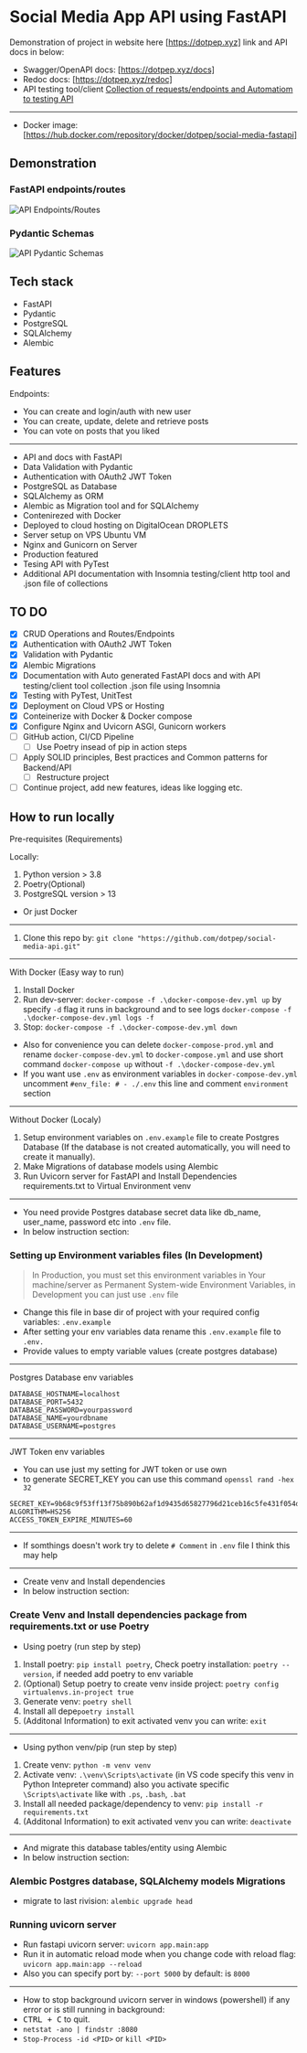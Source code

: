 # Social Media App API using FastAPI

Demonstration of project in website here [https://dotpep.xyz] link and API docs in below:

- Swagger/OpenAPI docs: [https://dotpep.xyz/docs]
- Redoc docs: [https://dotpep.xyz/redoc]
- API testing tool/client [Collection of requests/endpoints and Automatiom to testing API](/docs/README.md)

---

- Docker image: [https://hub.docker.com/repository/docker/dotpep/social-media-fastapi]

## Demonstration

### FastAPI endpoints/routes

![API Endpoints/Routes](docs/assets/api-routes.png)

### Pydantic Schemas

![API Pydantic Schemas](docs/assets/api-schemas.png)

## Tech stack

- FastAPI
- Pydantic
- PostgreSQL
- SQLAlchemy
- Alembic

## Features

Endpoints:

- You can create and login/auth with new user
- You can create, update, delete and retrieve posts
- You can vote on posts that you liked

---

- API and docs with FastAPI
- Data Validation with Pydantic
- Authentication with OAuth2 JWT Token
- PostgreSQL as Database
- SQLAlchemy as ORM
- Alembic as Migration tool and for SQLAlchemy
- Contenirezed with Docker
- Deployed to cloud hosting on DigitalOcean DROPLETS
- Server setup on VPS Ubuntu VM
- Nginx and Gunicorn on Server
- Production featured
- Tesing API with PyTest
- Additional API documentation with Insomnia testing/client http tool and .json file of collections

## TO DO

- [x] CRUD Operations and Routes/Endpoints
- [x] Authentication with OAuth2 JWT Token
- [x] Validation with Pydantic
- [x] Alembic Migrations
- [x] Documentation with Auto generated FastAPI docs and with API testing/client tool collection .json file using Insomnia
- [x] Testing with PyTest, UnitTest
- [x] Deployment on Cloud VPS or Hosting
- [x] Conteinerize with Docker & Docker compose
- [x] Configure Nginx and Uvicorn ASGI, Gunicorn workers
- [ ] GitHub action, CI/CD Pipeline
    - [ ] Use Poetry insead of pip in action steps
- [ ] Apply SOLID principles, Best practices and Common patterns for Backend/API
    - [ ] Restructure project
- [ ] Continue project, add new features, ideas like logging etc.

## How to run locally

Pre-requisites (Requirements)

Locally:

1. Python version > 3.8
2. Poetry(Optional)
3. PostgreSQL version > 13

- Or just Docker

---

1. Clone this repo by: `git clone "https://github.com/dotpep/social-media-api.git"`

---
With Docker (Easy way to run)

1. Install Docker
2. Run dev-server: `docker-compose -f .\docker-compose-dev.yml up` by specify `-d` flag it runs in background and to see logs `docker-compose -f .\docker-compose-dev.yml logs -f`
3. Stop: `docker-compose -f .\docker-compose-dev.yml down`

- Also for convenience you can delete `docker-compose-prod.yml` and rename `docker-compose-dev.yml` to `docker-compose.yml` and use short command `docker-compose up` without `-f .\docker-compose-dev.yml`
- If you want use `.env` as environment variables in `docker-compose-dev.yml` uncomment `#env_file: # - ./.env` this line and comment `environment` section

---
Without Docker (Localy)

1. Setup environment variables on `.env.example` file to create Postgres Database (If the database is not created automatically, you will need to create it manually).
2. Make Migrations of database models using Alembic
3. Run Uvicorn server for FastAPI and Install Dependencies requirements.txt to Virtual Environment venv

---

- You need provide Postgres database secret data like db_name, user_name, password etc into `.env` file.
- In below instruction section:

### Setting up Environment variables files (In Development)

> In Production, you must set this environment variables in Your machine/server as Permanent System-wide Environment Variables, in Development you can just use `.env` file

- Change this file in base dir of project with your required config variables: `.env.example`
- After setting your env variables data rename this `.env.example` file to `.env.`
- Provide values to empty variable values (create postgres database)

---
Postgres Database env variables

```.env
DATABASE_HOSTNAME=localhost
DATABASE_PORT=5432
DATABASE_PASSWORD=yourpassword
DATABASE_NAME=yourdbname
DATABASE_USERNAME=postgres
```

---
JWT Token env variables

- You can use just my setting for JWT token or use own
- to generate SECRET_KEY you can use this command `openssl rand -hex 32`

```.env
SECRET_KEY=9b68c9f53ff13f75b890b62af1d9435d65827796d21ceb16c5fe431f054dcde3
ALGORITHM=HS256
ACCESS_TOKEN_EXPIRE_MINUTES=60
```

---

- If somthings doesn't work try to delete `# Comment` in `.env` file I think this may help

---

- Create venv and Install dependencies
- In below instruction section:

### Create Venv and Install dependencies package from requirements.txt or use Poetry

- Using poetry (run step by step)

1. Install poetry: `pip install poetry`, Check poetry installation: `poetry --version`, if needed add poetry to env variable
2. (Optional) Setup poetry to create venv inside project: `poetry config virtualenvs.in-project true`
3. Generate venv: `poetry shell`
4. Install all depe`poetry install`
5. (Additonal Information) to exit activated venv you can write: `exit`

---

- Using python venv/pip (run step by step)

1. Create venv: `python -m venv venv`
2. Activate venv: `.\venv\Scripts\activate` (in VS code specify this venv in Python Intepreter command) also you activate specific `\Scripts\activate` like with `.ps`, `.bash`, `.bat`
3. Install all needed package/dependency to venv: `pip install -r requirements.txt`
4. (Additonal Information) to exit activated venv you can write: `deactivate`

---

- And migrate this database tables/entity using Alembic
- In below instruction section:

### Alembic Postgres database, SQLAlchemy models Migrations

- migrate to last rivision: `alembic upgrade head`

### Running uvicorn server

- Run fastapi uvicorn server: `uvicorn app.main:app`
- Run it in automatic reload mode when you change code with reload flag: `uvicorn app.main:app --reload`
- Also you can specify port by: `--port 5000` by default: is `8000`

---

- How to stop background uvicorn server in windows (powershell) if any error or is still running in background:
- <kbd>CTRL + C</kbd> to quit.
- `netstat -ano | findstr :8080`
- `Stop-Process -id <PID>` or `kill <PID>`
